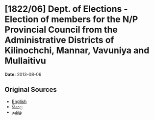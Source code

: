 # [1822/06] Dept. of Elections - Election of members for the N/P Provincial Council from the Administrative Districts of Kilinochchi, Mannar, Vavuniya and Mullaitivu

**Date:** 2013-08-06

## Original Sources

- [English](https://documents.gov.lk/view/extra-gazettes/2013/8/1822-06_E.pdf)
- [සිංහල](https://documents.gov.lk/view/extra-gazettes/2013/8/1822-06_S.pdf)
- [தமிழ்](https://documents.gov.lk/view/extra-gazettes/2013/8/1822-06_T.pdf)
